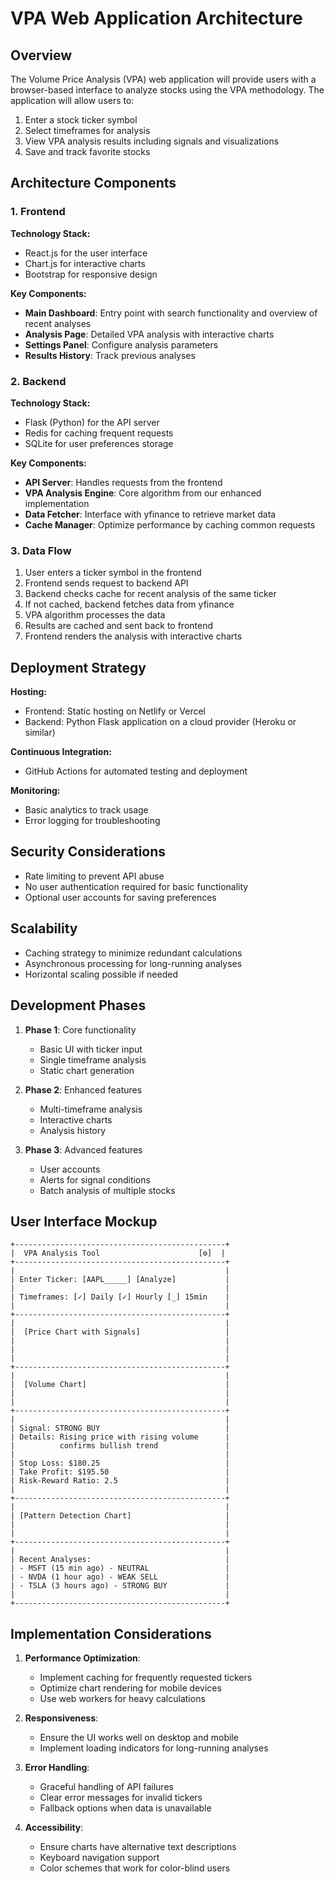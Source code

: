 # VPA Web Application Architecture

## Overview

The Volume Price Analysis (VPA) web application will provide users with a browser-based interface to analyze stocks using the VPA methodology. The application will allow users to:

1. Enter a stock ticker symbol
2. Select timeframes for analysis
3. View VPA analysis results including signals and visualizations
4. Save and track favorite stocks

## Architecture Components

### 1. Frontend

**Technology Stack:**

- React.js for the user interface
- Chart.js for interactive charts
- Bootstrap for responsive design

**Key Components:**

- **Main Dashboard**: Entry point with search functionality and overview of recent analyses
- **Analysis Page**: Detailed VPA analysis with interactive charts
- **Settings Panel**: Configure analysis parameters
- **Results History**: Track previous analyses

### 2. Backend

**Technology Stack:**

- Flask (Python) for the API server
- Redis for caching frequent requests
- SQLite for user preferences storage

**Key Components:**

- **API Server**: Handles requests from the frontend
- **VPA Analysis Engine**: Core algorithm from our enhanced implementation
- **Data Fetcher**: Interface with yfinance to retrieve market data
- **Cache Manager**: Optimize performance by caching common requests

### 3. Data Flow

1. User enters a ticker symbol in the frontend
2. Frontend sends request to backend API
3. Backend checks cache for recent analysis of the same ticker
4. If not cached, backend fetches data from yfinance
5. VPA algorithm processes the data
6. Results are cached and sent back to frontend
7. Frontend renders the analysis with interactive charts

## Deployment Strategy

**Hosting:**

- Frontend: Static hosting on Netlify or Vercel
- Backend: Python Flask application on a cloud provider (Heroku or similar)

**Continuous Integration:**

- GitHub Actions for automated testing and deployment

**Monitoring:**

- Basic analytics to track usage
- Error logging for troubleshooting

## Security Considerations

- Rate limiting to prevent API abuse
- No user authentication required for basic functionality
- Optional user accounts for saving preferences

## Scalability

- Caching strategy to minimize redundant calculations
- Asynchronous processing for long-running analyses
- Horizontal scaling possible if needed

## Development Phases

1. **Phase 1**: Core functionality
   - Basic UI with ticker input
   - Single timeframe analysis
   - Static chart generation

2. **Phase 2**: Enhanced features
   - Multi-timeframe analysis
   - Interactive charts
   - Analysis history

3. **Phase 3**: Advanced features
   - User accounts
   - Alerts for signal conditions
   - Batch analysis of multiple stocks

## User Interface Mockup

```batch
+-----------------------------------------------+
|  VPA Analysis Tool                      [⚙️]  |
+-----------------------------------------------+
|                                               |
| Enter Ticker: [AAPL_____] [Analyze]           |
|                                               |
| Timeframes: [✓] Daily [✓] Hourly [_] 15min    |
|                                               |
+-----------------------------------------------+
|                                               |
|  [Price Chart with Signals]                   |
|                                               |
|                                               |
|                                               |
+-----------------------------------------------+
|                                               |
|  [Volume Chart]                               |
|                                               |
|                                               |
+-----------------------------------------------+
|                                               |
| Signal: STRONG BUY                            |
| Details: Rising price with rising volume      |
|          confirms bullish trend               |
|                                               |
| Stop Loss: $180.25                            |
| Take Profit: $195.50                          |
| Risk-Reward Ratio: 2.5                        |
|                                               |
+-----------------------------------------------+
|                                               |
| [Pattern Detection Chart]                     |
|                                               |
|                                               |
+-----------------------------------------------+
|                                               |
| Recent Analyses:                              |
| - MSFT (15 min ago) - NEUTRAL                 |
| - NVDA (1 hour ago) - WEAK SELL               |
| - TSLA (3 hours ago) - STRONG BUY             |
|                                               |
+-----------------------------------------------+
```

## Implementation Considerations

1. **Performance Optimization**:
   - Implement caching for frequently requested tickers
   - Optimize chart rendering for mobile devices
   - Use web workers for heavy calculations

2. **Responsiveness**:
   - Ensure the UI works well on desktop and mobile
   - Implement loading indicators for long-running analyses

3. **Error Handling**:
   - Graceful handling of API failures
   - Clear error messages for invalid tickers
   - Fallback options when data is unavailable

4. **Accessibility**:
   - Ensure charts have alternative text descriptions
   - Keyboard navigation support
   - Color schemes that work for color-blind users
